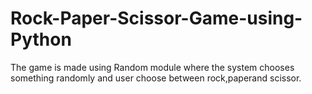 # Rock-Paper-Scissor-Game-using-Python
The game is made using Random module where the system chooses something randomly and user choose between rock,paperand scissor.
